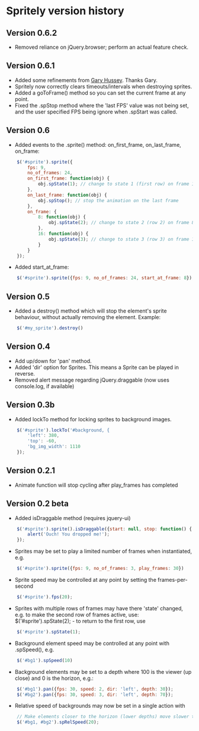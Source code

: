 
# Spritely version history

## Version 0.6.2
* Removed reliance on jQuery.browser; perform an actual feature check.

## Version 0.6.1
* Added some refinements from [Gary Hussey](http://bossninja.com/). Thanks Gary.
* Spritely now correctly clears timeouts/intervals when destroying sprites.
* Added a goToFrame() method so you can set the current frame at any point.
* Fixed the .spStop method where the 'last FPS' value was not being set, and the user specified FPS being ignore when .spStart was called.

## Version 0.6
* Added events to the .sprite() method: on_first_frame, on_last_frame, on_frame:
```javascript
    $('#sprite').sprite({
        fps: 9,
        no_of_frames: 24,
        on_first_frame: function(obj) {
            obj.spState(1); // change to state 1 (first row) on frame 1
        },
        on_last_frame: function(obj) {
            obj.spStop(); // stop the animation on the last frame
        },
        on_frame: {
            8: function(obj) {
                obj.spState(2); // change to state 2 (row 2) on frame 8
            },
            16: function(obj) {
                obj.spState(3); // change to state 3 (row 3) on frame 16
            }
        }
    });
```
* Added start_at_frame:
```javascript
    $('#sprite').sprite({fps: 9, no_of_frames: 24, start_at_frame: 8});
```

## Version 0.5
* Added a destroy() method which will stop the element's sprite behaviour, without actually removing the element. Example:
```javascript
    $('#my_sprite').destroy()
```

## Version 0.4
* Add up/down for 'pan' method.
* Added 'dir' option for Sprites. This means a Sprite can be played in reverse.
* Removed alert message regarding jQuery.draggable (now uses console.log, if available)

## Version 0.3b
* Added lockTo method for locking sprites to background images.
```javascript
    $('#sprite').lockTo('#background, {
        'left': 380,
        'top': -60,
        'bg_img_width': 1110
    });
```

## Version 0.2.1
* Animate function will stop cycling after play_frames has completed

## Version 0.2 beta
* Added isDraggable method (requires jquery-ui)
```javascript
    $('#sprite').sprite().isDraggable({start: null, stop: function() {
        alert('Ouch! You dropped me!');
    });
```
* Sprites may be set to play a limited number of frames when instantiated, e.g.
```javascript
    $('#sprite').sprite({fps: 9, no_of_frames: 3, play_frames: 30})
```
* Sprite speed may be controlled at any point by setting the frames-per-second
```javascript
    $('#sprite').fps(20);
```
* Sprites with multiple rows of frames may have there 'state' changed, e.g. to make the second row of frames
  active, use: $('#sprite').spState(2); - to return to the first row, use
```javascript
    $('#sprite').spState(1);
```
* Background element speed may be controlled at any point with .spSpeed(), e.g.
```javascript
    $('#bg1').spSpeed(10)
```
* Background elements may be set to a depth where 100 is the viewer (up close) and 0 is the horizon, e.g.:
```javascript
    $('#bg1').pan({fps: 30, speed: 2, dir: 'left', depth: 30});
    $('#bg2').pan({fps: 30, speed: 3, dir: 'left', depth: 70});
```
* Relative speed of backgrounds may now be set in a single action with
```javascript
    // Make elements closer to the horizon (lower depths) move slower than closer elements (higher depths)
    $('#bg1, #bg2').spRelSpeed(20);
```